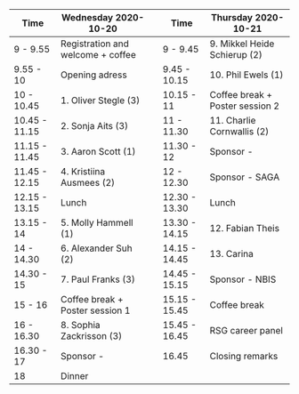 | Time            | Wednesday 2020-10-20                |   | Time            | Thursday 2020-10-21               |
|-----------------|-------------------------------------|---|-----------------|-----------------------------------|
| 9 -   9.55      | Registration   and welcome + coffee |   | 9 -   9.45      | 9.   Mikkel Heide Schierup (2)    |
| 9.55   - 10     | Opening   adress                    |   | 9.45   - 10.15  | 10.   Phil Ewels (1)              |
| 10   - 10.45    | 1.   Oliver Stegle (3)              |   | 10.15   - 11    | Coffee   break + Poster session 2 |
| 10.45   - 11.15 | 2.   Sonja Aits (3)                 |   | 11   - 11.30    | 11.   Charlie Cornwallis (2)      |
| 11.15   - 11.45 | 3.   Aaron Scott (1)                |   | 11.30   - 12    | Sponsor   -                       |
| 11.45   - 12.15 | 4.   Kristiina Ausmees (2)          |   | 12   - 12.30    | Sponsor   - SAGA                  |
| 12.15   - 13.15 | Lunch                               |   | 12.30   - 13.30 | Lunch                             |
| 13.15   - 14    | 5.   Molly Hammell (1)              |   | 13.30   - 14.15 | 12.   Fabian Theis                |
| 14   - 14.30    | 6.   Alexander Suh (2)              |   | 14.15   - 14.45 | 13.   Carina                      |
| 14.30   - 15    | 7.   Paul Franks (3)                |   | 14.45   - 15.15 | Sponsor   - NBIS                  |
| 15 -   16       | Coffee   break + Poster session 1   |   | 15.15   - 15.45 | Coffee   break                    |
| 16   - 16.30    | 8.   Sophia Zackrisson (3)          |   | 15.45   - 16.45 | RSG   career panel                |
| 16.30   - 17    | Sponsor   -                         |   | 16.45           | Closing   remarks                 |
| 18              | Dinner                              |   |                 |                                   |
